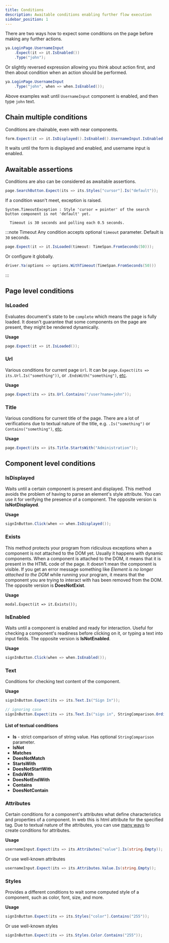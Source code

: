 ```yaml
---
title: Conditions
description: Awaitable conditions enabling further flow execution
sidebar_position: 1
---
```


There are two ways how to expect some conditions on the page before making any further actions.

```csharp
ya.LoginPage.UsernameInput
    .Expect(it => it.IsEnabled())
    .Type("john");
```

Or slightly reversed expression allowing you think about action first, and then about condition when an action should be performed.

```csharp
ya.LoginPage.UsernameInput
    .Type("john", when => when.IsEnabled());
```

Above examples wait until `UsernameInput` component is enabled, and then type `john` text.

## Chain multiple conditions
Conditions are chainable, even with near components.

```csharp
form.Expect(it => it.IsDisplayed().IsEnabled().UsernameInput.IsEnabled()).Submit();
```

It waits until the form is displayed and enabled, and username input is enabled.

## Awaitable assertions
Conditions are also can be considered as awaitable assertions.

```csharp
page.SearchButton.Expect(its => its.Styles["cursor"].Is("default"));
```

If a condition wasn't meet, exception is raised.

```
System.TimeoutException : Style 'cursor = pointer' of the search button component is not 'default' yet.

  Timeout is 30 seconds and polling each 0.5 seconds.
```

:::note Timeout
Any condition accepts optional `timeout` parameter. Default is `30` seconds.

```csharp
page.Expect(it => it.IsLoaded(timeout: TimeSpan.FromSeconds(50)));
```

Or configure it globally.

```csharp
driver.Ya(options => options.WithTimeout(TimeSpan.FromSeconds(50)))
```
:::


## Page level conditions

### IsLoaded
Evaluates document's state to be `complete` which means the page is fully loaded. It doesn't guarantee that some components on the page are present, they might be rendered dynamically. 

**Usage**
```csharp
page.Expect(it => it.IsLoaded());
```

### Url
Various conditions for current page `Url`. It can be `page.Expect(its => its.Url.Is("something"))`, or `.EndsWith("something")`, [etc](#list-of-textual-conditions).

**Usage**
```csharp
page.Expect(its => its.Url.Contains("/user?name=john"));
```

### Title
Various conditions for current title of the page. There are a lot of verifications due to textual nature of the title, e.g. `.Is("something")` or `Contains("something")`, [etc](#list-of-textual-conditions).

**Usage**
```csharp
page.Expect(its => its.Title.StartsWith("Administration"));
```


## Component level conditions

### IsDisplayed
Waits until a certain component is present and displayed. This method avoids the problem of having to parse an element's style attribute. You can use it for verifying the presence of a component. The opposite version is **IsNotDisplayed**.

**Usage**
```csharp
signInButton.Click(when => when.IsDisplayed());
```

### Exists
This method protects your program from ridiculous exceptions when a component is not attached to the DOM yet. Usually it happens with dynamic components. When a component is attached to the DOM, it means that it is present in the HTML code of the page. It doesn't mean the component is visible. If you get an error message something like _Element is no longer attached to the DOM_ while running your program, it means that the component you are trying to interact with has been removed from the DOM. The opposite version is **DoesNotExist**.

**Usage**
```charp
modal.Expect(it => it.Exists());
```

### IsEnabled
Waits until a component is enabled and ready for interaction. Useful for checking a component's readiness before clicking on it, or typing a text into input fields. The opposite version is **IsNotEnabled**.

**Usage**
```csharp
signInButton.Click(when => when.IsEnabled());
```

### Text
Conditions for checking text content of the component.

**Usage**
```csharp
signInButton.Expect(its => its.Text.Is("Sign In"));

// ignoring case
signInButton.Expect(its => its.Text.Is("sign in", StringComparison.OrdinalIgnoreCase));
```

#### List of textual conditions

- **Is** - strict comparison of string value. Has optional `StringComparison` parameter.
- **IsNot**
- **Matches**
- **DoesNotMatch**
- **StartsWith**
- **DoesNotStartWith**
- **EndsWith**
- **DoesNotEndWith**
- **Contains**
- **DoesNotContain**

### Attributes
Certain conditions for a component's attributes what define characteristics and properties of a component. In web this is html attribute for the specified tag. Due to textual nature of the attributes, you can use [many ways](#list-of-textual-conditions) to create conditions for attributes.

**Usage**
```csharp
usernameInput.Expect(its => its.Attributes["value"].Is(string.Empty));
```

Or use well-known attributes
```csharp
usernameInput.Expect(its => its.Attributes.Value.Is(string.Empty));
```

### Styles
Provides a different conditions to wait some computed style of a component, such as color, font, size, and more.

**Usage**
```csharp
signInButton.Expect(its => its.Styles["color"].Contains("255"));
```

Or use well-known styles
```csharp
signInButton.Expect(its => its.Styles.Color.Contains("255"));
```
